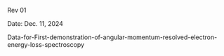 Rev 01

Date: Dec. 11, 2024

Data-for-First-demonstration-of-angular-momentum-resolved-electron-energy-loss-spectroscopy

